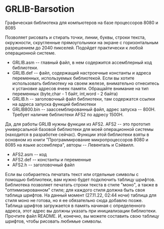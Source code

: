 # GRLIB-Barsotion
Графическая библиотека для компьютеров на базе процессоров 8080 и 8085

Позволяет рисовать и стирать точки, линии, буквы, строки текста, окружности, скругленные прямоугольники на экране с горизонтальным разрешением до 2040 пикселей.
Подойдет практически к любой операционной системе.

- GRLIB.asm -- главный файл, в нем содержится ассемблерный код библиотеки.
- GRLIB.def -- файл, содержащий настроечные константы и адреса переменных, используемых библиотекой. Если вы хотите использовать библиотеку на своем железе, внимательно отнеситесь к установке адресов ячеек памяти. Обращайте внимание на тип переменных (byte,char - 1 байт, int,word - 2 байта)
- GRLIB.h -- заголовочный файл библиотеки, там содержатся ссылки на адреса запуска функций библиотеки
- GRLIB800.bin -- заассемблированный файл, адрес запуска -- 800H. Требует наличие библиотеки AFS2 по адресу 1500H.

Да, для работы GRLIB нужны функции из AFS2. AFS2 -- это прототип универсальной базовой библиотеки для моей операционной системы (находится в разработке сейчас). Функции этой библиотеки взяты в основном из книги "Программирование микропроцессоров 8080 и 8085 на языке ассемблера", авторы -- Левенталь и Сэйвилл.

- AFS2.asm -- код
- AFS2.def -- константы и переменные
- AFS2.h -- заголовочный файл

Если вы собираетесь печатать текст или отдельные символы с помощью библиотеки, вам нужно будет подключить таблицу шрифтов. Библиотека позволяет печатать строки текста в стиле "моно", а также в "оптимизированном" стиле; для каждого стиля должна быть своя таблица шрифтов. На данный момент (27.11.22, 02:44 ночи) таблица для стиля моно не готова, но я ее обязательно сюда добавлю позже.
Таблица шрифтов загружается в память начиная с определенного адреса, этот адрес вы должны указать при инициализации библиотеки. Прочтите файл README.
И, конечно, вы можете составить свою таблицу шрифтов, чтобы рисовать любимые символы.
